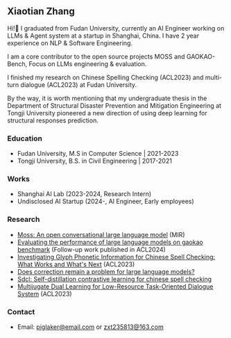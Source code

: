 ## Xiaotian Zhang 


Hi!👋 I graduated from Fudan University, currently an AI Engineer working on LLMs & Agent system at a startup in Shanghai, China. I have 2 year experience on NLP & Software Engineering.

I am a core contributor to the open source projects MOSS and GAOKAO-Bench, Focus on LLMs engineering & evaluation.

I finished my research on Chinese Spelling Checking (ACL2023) and multi-turn dialogue (ACL2023) at Fudan University.

By the way, it is worth mentioning that my undergraduate thesis in the Department of Structural Disaster Prevention and Mitigation Engineering at Tongji University pioneered a new direction of using deep learning for structural responses prediction.


### Education
- Fudan University, M.S in Computer Science | 2021-2023
- Tongji University, B.S. in Civil Engineering | 2017-2021


### Works

- Shanghai AI Lab (2023-2024, Research Intern)
- Undisclosed AI Startup (2024-, AI Engineer, Early employees)

### Research

- [Moss: An open conversational large language model](https://link.springer.com/article/10.1007/s11633-024-1502-8) (MIR)
- [Evaluating the performance of large language models on gaokao benchmark](https://arxiv.org/abs/2305.12474) (Follow-up work published in ACL2024)
- [Investigating Glyph Phonetic Information for Chinese Spell Checking: What Works and What's Next](https://aclanthology.org/2023.findings-acl.1/) (ACL2023)
- [Does correction remain a problem for large language models?](https://arxiv.org/abs/2308.01776)
- [Sdcl: Self-distillation contrastive learning for chinese spell checking](https://arxiv.org/abs/2210.17168)
- [Multijugate Dual Learning for Low-Resource Task-Oriented Dialogue System](https://aclanthology.org/2023.findings-acl.702.pdf) (ACL2023)

### Contact
- Email: piglaker@email.com or zxt235813@163.com





